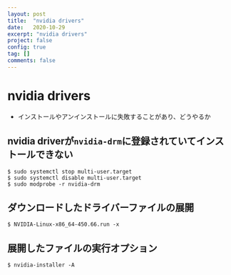 ```yaml
---
layout: post
title:  "nvidia drivers"
date:   2020-10-29
excerpt: "nvidia drivers"
project: false
config: true
tag: []
comments: false
---
```


# nvidia drivers
 - インストールやアンインストールに失敗することがあり、どうやるか

## nvidia driverが`nvidia-drm`に登録されていてインストールできない

```console
$ sudo systemctl stop multi-user.target
$ sudo systemctl disable multi-user.target
$ sudo modprobe -r nvidia-drm
```

## ダウンロードしたドライバーファイルの展開

```console
$ NVIDIA-Linux-x86_64-450.66.run -x
```

## 展開したファイルの実行オプション

```console
$ nvidia-installer -A
```
